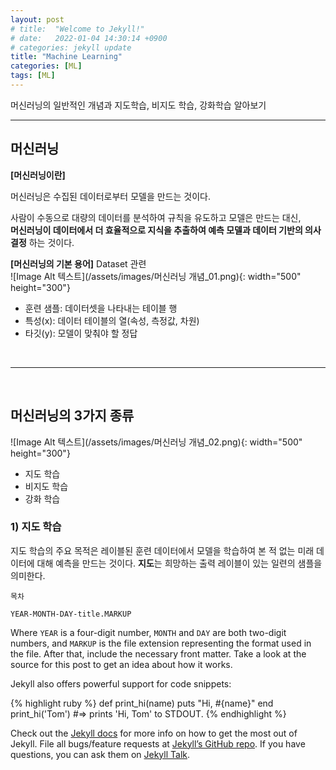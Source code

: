 ```yaml
---
layout: post
# title:  "Welcome to Jekyll!"
# date:   2022-01-04 14:30:14 +0900
# categories: jekyll update
title: "Machine Learning"
categories: [ML]
tags: [ML]
---
```


머신러닝의 일반적인 개념과 지도학습, 비지도 학습, 강화학습 알아보기
<br>
<hr>

<h2>머신러닝</h2>
<b>[머신러닝이란]</b>

머신러닝은 수집된 데이터로부터 모델을 만드는 것이다. 

사람이 수동으로 대량의 데이터를 분석하여 규칙을 유도하고 모델은 만드는 대신, <br>
<b>머신러닝이 데이터에서 더 효율적으로 지식을 추출하여 예측 모델과 데이터 기반의 의사 결정</b>
하는 것이다.

<b>[머신러닝의 기본 용어]</b> Dataset 관련
<br>
![Image Alt 텍스트](/assets/images/머신러닝 개념_01.png){: width="500" height="300"}
<ul>
  <li>훈련 샘플: 데이터셋을 나타내는 테이블 행</li>
  <li>특성(x): 데이터 테이블의 열(속성, 측정값, 차원)</li>
  <li>타깃(y): 모델이 맞춰야 할 정답</li>
</ul>
<br>
<hr>
<br>



<h2> 머신러닝의 3가지 종류 </h2>
![Image Alt 텍스트](/assets/images/머신러닝 개념_02.png){: width="500" height="300"}
<ul>
  <li>지도 학습</li>
  <li>비지도 학습</li>
  <li>강화 학습</li>
</ul>

<h3> 1) 지도 학습 </h3>
지도 학습의 주요 목적은 레이블된 훈련 데이터에서 모델을 학습하여 본 적 없는
미래 데이터에 대해 예측을 만드는 것이다. <b>지도</b>는 희망하는 출력 레이블이 있는
일련의 샘플을 의미한다. 









`목차`

`YEAR-MONTH-DAY-title.MARKUP`

Where `YEAR` is a four-digit number, `MONTH` and `DAY` are both two-digit numbers, and `MARKUP` is the file extension representing the format used in the file. After that, include the necessary front matter. Take a look at the source for this post to get an idea about how it works.

Jekyll also offers powerful support for code snippets:

{% highlight ruby %}
def print_hi(name)
  puts "Hi, #{name}"
end
print_hi('Tom')
#=> prints 'Hi, Tom' to STDOUT.
{% endhighlight %}

Check out the [Jekyll docs][jekyll-docs] for more info on how to get the most out of Jekyll. File all bugs/feature requests at [Jekyll’s GitHub repo][jekyll-gh]. If you have questions, you can ask them on [Jekyll Talk][jekyll-talk].

[jekyll-docs]: https://jekyllrb.com/docs/home
[jekyll-gh]:   https://github.com/jekyll/jekyll
[jekyll-talk]: https://talk.jekyllrb.com/
